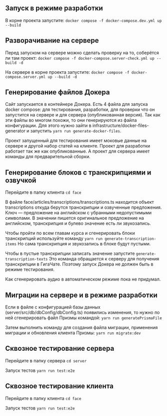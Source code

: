 ## Запуск в режиме разработки
В корне проекта запустите:
```docker compose -f docker-compose.dev.yml up --build```

## Разворачивание на сервере
Перед запуском на сервере можно сделать проверку на то, соберётся ли там проект:
```docker compose -f docker-compose.server-check.yml up --build -d```

На сервере в корне проекта запустите:
```docker compose -f docker-compose.server.yml up --build -d```

## Генерирование файлов Докера
Сайт запускается в контейнере Докера. Есть 4 файла для запуска docker compose: для тестирования, разработки, для проверки что он запустится на сервере и для сервера (опубликованная версия). Так как эти файлы во многом похожи, то они генерируются из файла конфигурации. Для этого нужно зайти в infrastructure/docker-files-generator и запустить
```yarn run generate-docker-files```.

Проект запущенный для тестирования имеет моковые данные на сервере и другой набор статей на клиенте. Проект для разработки работает так же как опубликованные. А проект для сервера имеет команды для предварительной сборки.

## Генерирование блоков с транскрипциями и озвучкой
Перейдите в папку клиента
```cd face```

В файле face/articles/transcriptions/transcriptions.ts находится объект transcriptions откуда берутся транскрипции и озвученные предложения. Ключ — предложение на английском с убранными недопустимыми символами. В значении пишется оригинальное предложение на английском, транскрипция и булево значение есть ли звукозапись.

Чтобы пройти по всем главам курса и сгенерировать блоки транскрипций используйте команду
```yarn run generate-transcription-items```
Но сама транскрипция и звукозапись в блоке будут пустыми.

Чтобы в пустые транскрипции записать значение запустите
```generate-transcription-texts```
Это команда обращается к серверу для получения транскрипции в ГигаЧате. Поэтому запуск Докера не должен быть в режиме тестирования.

Как сгенерировать аудио в автоматическом режиме пока не придумал.

## Миграции на сервере и в режиме разработки
Если в файле с конфигурацией базы данных (server/src/db/dbConfig/dbConfig.ts) появились изменения, то нужно по ней сгенерировать файл Призмы командой:
```yarn run generatePrismaFile```

Затем выполнить команду для создания файла миграции, применения миграции и обновления клиента Призмы:
```yarn run migrate:dev```

## Сквозное тестирование сервера
Перейдите в папку сервера
```cd server```

Запуск тестов
```yarn run test:e2e```

## Сквозное тестирование клиента
Перейдите в папку клиента
```cd face```

Запуск тестов
```yarn run test:e2e```
